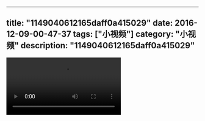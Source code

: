 
---
title: "1149040612165daff0a415029"
date: 2016-12-09-00-47-37
tags: ["小视频"]
category: "小视频"
description: "1149040612165daff0a415029"
---
<video src="http://ohtsqip0g.bkt.clouddn.com/1149040612165daff0a415029.mp4" controls="controls"></video>
